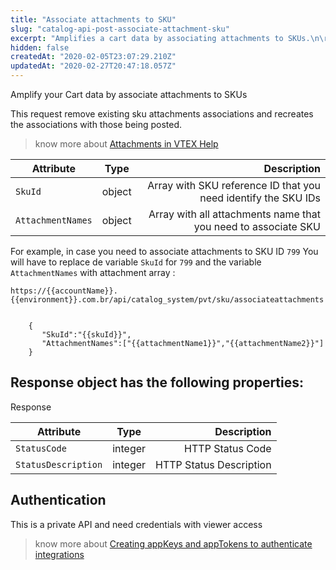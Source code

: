 ```yaml
---
title: "Associate attachments to SKU"
slug: "catalog-api-post-associate-attachment-sku"
excerpt: "Amplifies a cart data by associating attachments to SKUs.\n\rThis request removes existing SKU attachment associations and recreates the associations with the attachments being sent."
hidden: false
createdAt: "2020-02-05T23:07:29.210Z"
updatedAt: "2020-02-27T20:47:18.057Z"
---
```

Amplify your Cart data by associate attachments to SKUs 

This request remove existing sku attachments associations and recreates the associations with those being posted.



> know more about [Attachments in VTEX Help](https://help.vtex.com/en/search/Attachments)


| Attribute    | Type        | Description |
| --------------- |:---------:| -------------------------------------------------------------------------------------------:|
| `SkuId` | object | Array with SKU reference ID that you need identify the SKU IDs |
| `AttachmentNames` | object | Array with all attachments name that you need to associate SKU |




For example, in case you need to associate attachments to SKU ID `799`
You will have to replace de variable `SkuId` for `799` and the variable `AttachmentNames` with attachment array :

```
https://{{accountName}}.{{environment}}.com.br/api/catalog_system/pvt/sku/associateattachments
```

```

    {
       "SkuId":"{{skuId}}",
       "AttachmentNames":["{{attachmentName1}}","{{attachmentName2}}"]
    }
```







## Response object has the following properties:
Response

| Attribute    | Type        | Description |
| --------------- |:---------:| -------------------------------------------------------------------------------------------:|
| `StatusCode` | integer | HTTP Status Code |
| `StatusDescription` | integer | HTTP Status Description|





## Authentication

This is a private API and need credentials with viewer access



> know more about [Creating appKeys and appTokens to authenticate integrations](https://help.vtex.com/en/tutorial/creating-appkeys-and-apptokens-to-authenticate-integrations)